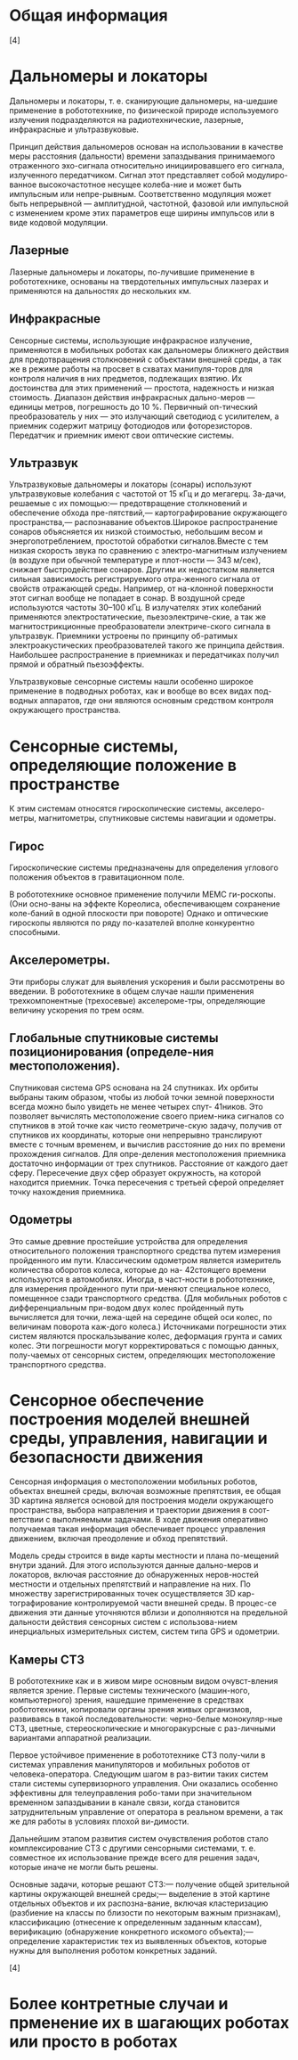
# Общая информация

[4]
# Дальномеры и локаторы

Дальномеры и локаторы, т. е. сканирующие дальномеры, на-шедшие  применение  в  робототехнике,  по  физической  природе  используемого  излучения  подразделяются  на  радиотехнические,  лазерные, инфракрасные и ультразвуковые.

Принцип действия дальномеров основан  на  использовании  в  качестве  меры  расстояния (дальности) времени запаздывания  принимаемого  отраженного  эхо-сигнала  относительно  инициировавшего  его  сигнала,  излученного  передатчиком.  Сигнал этот представляет собой модулиро-ванное высокочастотное несущее колеба-ние и может быть импульсным или непре-рывным. Соответственно модуляция может быть непрерывной — амплитудной, частотной, фазовой или импульсной с изменением  кроме  этих  параметров  еще  ширины  импульсов или в виде кодовой модуляции.

## Лазерные

Лазерные дальномеры и локаторы, по-лучившие  применение  в  робототехнике,  основаны  на  твердотельных  импульсных  лазерах  и  применяются  на дальностях до нескольких км.

## Инфракрасные

Сенсорные системы, использующие инфракрасное излучение, применяются  в  мобильных  роботах  как  дальномеры  ближнего  действия для предотвращения столкновений с объектами внешней среды, а так же в режиме работы на просвет в схватах манипуля-торов для контроля наличия в них предметов, подлежащих взятию. Их  достоинства  для  этих  применений  —  простота,  надежность  и  низкая  стоимость.  Диапазон  действия  инфракрасных  дально-меров — единицы метров, погрешность до 10 %. Первичный оп-тический  преобразователь  у  них  —  это  излучающий  светодиод  с  усилителем,  а  приемник  содержит  матрицу  фотодиодов  или  фоторезисторов. Передатчик и приемник имеют свои оптические системы.

## Ультразвук

Ультразвуковые  дальномеры  и  локаторы  (сонары)  используют  ультразвуковые колебания с частотой от 15 кГц и до мегагерц. За-дачи, решаемые с их помощью:— предотвращение столкновений и обеспечение обхода пре-пятствий,— картографирование окружающего пространства,— распознавание объектов.Широкое  распространение  сонаров  объясняется  их  низкой  стоимостью, небольшим весом и энергопотреблением, простотой обработки сигналов.Вместе  с  тем  низкая  скорость  звука  по  сравнению  с  электро-магнитным излучением (в воздухе при обычной температуре и плот-ности  —  343  м/сек),  снижает  быстродействие  сонаров.  Другим  их  недостатком является сильная зависимость регистрируемого отра-женного сигнала от свойств отражающей среды. Например, от на-клонной  поверхности  этот  сигнал  вообще  не  попадает  в  сонар.  В воздушной среде используются частоты 30–100 кГц. В излучателях этих колебаний применяются электростатические, пьезоэлектриче-ские,  а  так  же  магнитострикционные  преобразователи  электриче-ского сигнала в ультразвук. Приемники устроены по принципу об-ратимых  электроакустических  преобразователей  такого  же  принципа  действия.  Наибольшее  распространение  в  приемниках  и передатчиках получил прямой и обратный пьезоэффекты.

Ультразвуковые сенсорные системы нашли особенно широкое применение в подводных роботах, как и вообще во всех видах под-водных аппаратов, где они являются основным средством контроля окружающего пространства.

# Cенсорные системы, определяющие положение в пространстве

К этим системам относятся гироскопические системы, акселеро-метры, магнитометры, спутниковые системы навигации и одометры.

## Гирос

Гироскопические  системы  предназначены  для  определения  углового  положения  объектов  в  гравитационном  поле. 

В робототехнике основное применение получили МЕМС ги-роскопы.  (Они осно-ваны на эффекте Кореолиса, обеспечивающем сохранение коле-баний  в  одной  плоскости  при  повороте) Однако  и  оптические  гироскопы  являются  по  ряду  по-казателей вполне конкурентно способными. 

## Акселерометры.

Эти приборы служат для выявления ускорения и были рассмотрены во введении. В робототехнике в общем случае нашли применения трехкомпонентные (трехосевые) акселероме-тры, определяющие величину ускорения по трем осям.

## Глобальные спутниковые системы позиционирования (определе-ния местоположения). 

Спутниковая  система  GPS  основана  на  24  спутниках.  Их  орбиты выбраны таким образом, чтобы из любой точки земной поверхности всегда можно было увидеть не менее четырех спут-
41ников. Это позволяет вычислять местоположение своего прием-ника сигналов со спутников в этой точке как чисто геометриче-скую задачу, получив от спутников их координаты, которые они непрерывно транслируют вместе с точным временем, и вычислив расстояние до них по времени прохождения сигналов. Для опре-деления местоположения приемника достаточно информации от трех спутников. Расстояние от каждого дает сферу. Пересечение двух сфер образует окружность, на которой находится приемник. Точка пересечения с третьей сферой определяет точку нахождения приемника.

## Одометры

Это  самые  древние  простейшие  устройства  для  определения относительного положения транспортного средства путем измерения пройденного им пути. Классическим одометром является измеритель количества оборотов колеса, которые до на-
42стоящего времени используются в автомобилях. Иногда, в част-ности  в  робототехнике,  для  измерения  пройденного  пути  при-меняют  специальное  колесо,  помещенное  сзади  транспортного  средства.  (Для  мобильных  роботов  с  дифференциальным  при-водом двух колес пройденный путь вычисляется для точки, лежа-щей на середине общей оси колес, по величинам поворота каж-дого  колеса.)  Источниками  погрешности  этих  систем  являются  проскальзывание колес, деформация грунта и самих колес. Эти погрешности могут корректироваться с помощью данных, полу-чаемых  от  сенсорных  систем,  определяющих  местоположение  транспортного средства.


# Сенсорное обеспечение построения моделей внешней среды, управления, навигации и безопасности движения

Сенсорная информация о местоположении мобильных роботов, объектах внешней среды, включая возможные препятствия, ее общая 3D картина является основой для построения модели окружающего пространства, выбора направления и траектории движения в соот-ветствии с выполняемыми задачами. В ходе движения оперативно получаемая  такая  информация  обеспечивает  процесс  управления  движением, включая преодоление и обход препятствий.

Модель  среды  строится  в  виде  карты  местности  и  плана  по-мещений внутри зданий. Для этого используются данные дально-меров и локаторов, включая расстояние до обнаруженных неров-ностей местности и отдельных препятствий и направление на них. По множеству зарегистрированных точек осуществляется 3D кар-тографирование контролируемой части внешней среды. В процес-се  движения  эти  данные  уточняются  вблизи  и  дополняются  на  предельной дальности действия сенсорных систем с использова-нием  инерциальных  измерительных  систем,  систем  типа  GPS  и  одометрии. 

## Камеры СТЗ

В робототехнике как и в живом мире основным видом очувст-вления  является  зрение.  Первые  системы  технического  (машин-ного, компьютерного) зрения, нашедшие применение в средствах робототехники,  копировали  органы  зрения  живых  организмов,  развиваясь в такой последовательности: черно-белые монокуляр-ные  СТЗ,  цветные,  стереоскопические  и  многоракурсные  с  раз-личными вариантами аппаратной реализации.

Первое устойчивое применение в робототехнике СТЗ полу-чили в системах управления манипуляторов и мобильных роботов от  человека-оператора.  Следующим шагом в раз-витии таких систем стали системы супервизорного управления. Они оказались особенно эффективны для телеуправления робо-тами при значительном временном запаздывании в канале связи, когда  становится  затруднительным  управление  от  оператора  в реальном времени, а так же для работы в условиях плохой ви-димости.

Дальнейшим  этапом  развития  систем  очувствления  роботов  стало комплексирование  СТЗ  с  другими  сенсорными  системами,  т. е. совместное их использование прежде всего для решения задач, которые  иначе  не  могли  быть  решены.  

Основные задачи, которые решают СТЗ:— получение общей зрительной картины окружающей внешней среды;— выделение в этой картине отдельных объектов и их распозна-вание, включая кластеризацию (разбиение на классы по близости по  некоторым  важным  признакам),  классификацию  (отнесение  к определенным заданным классам), верификацию (обнаружение конкретного искомого объекта);—  определение  характеристик  тех  из  выявленных  объектов,  которые нужны для выполнения роботом конкретных заданий.


[4\]


# Более контретные случаи и прменение их в шагающих роботах или просто в роботах



